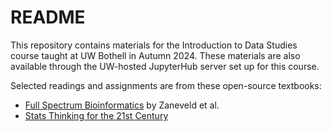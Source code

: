 # README
This repository contains materials for the Introduction to Data Studies course
taught at UW Bothell in Autumn 2024. These materials are also available through
the UW-hosted JupyterHub server set up for this course. 

Selected readings and assignments are from these open-source textbooks:
- [Full Spectrum
Bioinformatics](https://github.com/zaneveld/full_spectrum_bioinformatics) by
Zaneveld et al.
- [Stats Thinking for the 21st Century](https://statsthinking21.github.io/statsthinking21-core-site/)
